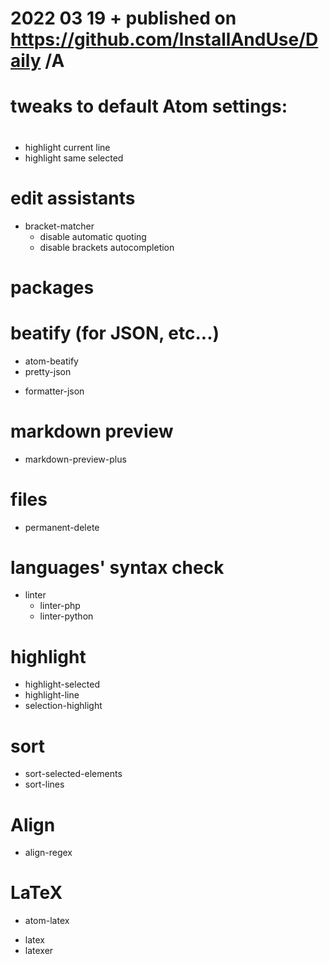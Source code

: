 # 2022 03 19  + published on https://github.com/InstallAndUse/Daily /A

#
# tweaks to default Atom settings:
#
+ highlight current line
+ highlight same selected

# edit assistants
* bracket-matcher
    - disable automatic quoting
    - disable brackets autocompletion



#
# packages
#

# beatify (for JSON, etc...)
+ atom-beatify
+ pretty-json
- formatter-json


# markdown preview
+ markdown-preview-plus


# files
+ permanent-delete


# languages' syntax check
+ linter
    + linter-php
    + linter-python


# highlight
+ highlight-selected
+ highlight-line
+ selection-highlight


# sort
+ sort-selected-elements
+ sort-lines


# Align
+ align-regex


# LaTeX
+ atom-latex
- latex
- latexer

                                                                                                                                          
